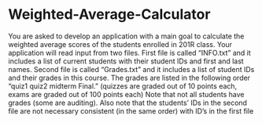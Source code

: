 # Weighted-Average-Calculator

You are asked to develop an application with a main goal to calculate the weighted average scores of the students enrolled in 201R class. Your application will read input from two files. First file is called “INFO.txt” and it includes a list of current students with their student IDs and first and last names. Second file is called “Grades.txt” and it includes a list of student IDs and their grades in this course. The grades are listed in the following order “quiz1 quiz2 midterm Final.” (quizzes are graded out of 10 points each, exams are graded out of 100 points each) Note that not all students have grades (some are auditing). Also note that the students’ IDs in the second file are not necessary consistent (in the same order) with ID’s in the first file
